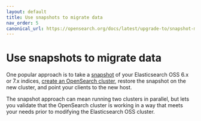 ```yaml
---
layout: default
title: Use snapshots to migrate data
nav_order: 5
canonical_url: https://opensearch.org/docs/latest/upgrade-to/snapshot-migrate/
---
```


# Use snapshots to migrate data

One popular approach is to take a [snapshot]({{site.url}}{{site.baseurl}}/opensearch/snapshot-restore/) of your Elasticsearch OSS 6.x or 7.x indices, [create an OpenSearch cluster]({{site.url}}{{site.baseurl}}/opensearch/install/), restore the snapshot on the new cluster, and point your clients to the new host.

The snapshot approach can mean running two clusters in parallel, but lets you validate that the OpenSearch cluster is working in a way that meets your needs prior to modifying the Elasticsearch OSS cluster.

